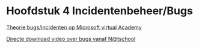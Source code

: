# Hoofdstuk 4 Incidentenbeheer/Bugs

[Theorie bugs/incidenten op Microsoft virtual Academy](https://mva.microsoft.com/en-US/training-courses/software-testing-fundamentals-8305?l=mjfPZiYy_8604984382)

[Directe download video over bugs vanaf N@tschool](https://elo.kw1c.nl/CMS/Studie/811%20ICT-Academie/811%20VakkenInhoud/%5BB.06%20BEH%5D%20Onderhoud%20en%20beheer/Productie/04.%20Aanvullend/TestingFundamentalsBugsM05.mp4)

